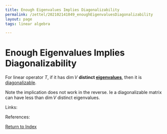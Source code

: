 ```yaml
---
title: Enough Eigenvalues Implies Diagonalizability
permalink: /zettel/202102141049_enoughEigenvaluesDiagonalizability
layout: page
tags: linear algebra

---
```

# Enough Eigenvalues Implies Diagonalizability

For linear operator $T$, if it has $\mathrm{dim} \, V$ **distinct [eigenvalues](202102120912_eigenvalueDefinition)**, then it is 
[diagonalizable](202102141037_diagonalizableDefinition).

Note the implication does not work in the reverse. Ie a diagonalizable matrix can have less than $\mathrm{dim} \, V$
distinct eigenvalues.

Links: 

References: 

[Return to Index](index)